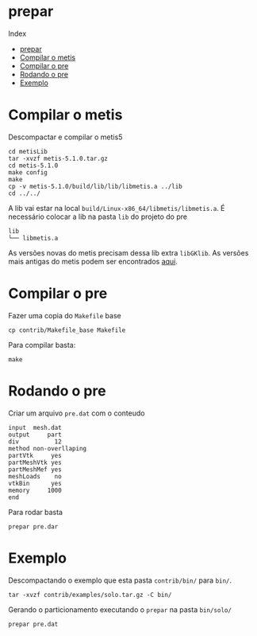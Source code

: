 # prepar

Index
- [prepar](#prepar)
- [Compilar o metis](#compilar-o-metis)
- [Compilar o pre](#compilar-o-pre)
- [Rodando o pre](#rodando-o-pre)
- [Exemplo](#exemplo)

# Compilar o metis

Descompactar e compilar o metis5

```console
cd metisLib
tar -xvzf metis-5.1.0.tar.gz
cd metis-5.1.0
make config
make
cp -v metis-5.1.0/build/lib/lib/libmetis.a ../lib
cd ../../
```

A lib vai estar na local `build/Linux-x86_64/libmetis/libmetis.a`. É necessário colocar a lib na pasta `lib` do projeto do pre

```console
lib
└── libmetis.a
```

As versões novas do metis precisam dessa lib extra `libGKlib`. As versões mais antigas do metis podem ser encontrados [aqui](http://glaros.dtc.umn.edu/gkhome/metis/metis/download).


# Compilar o pre

Fazer uma copia do `Makefile` base

```console
cp contrib/Makefile_base Makefile
```

Para compilar basta:

```console
make
```

# Rodando o pre

Criar um arquivo `pre.dat` com o conteudo

```
input  mesh.dat
output     part
div          12
method non-overllaping
partVtk     yes
partMeshVtk yes
partMeshMef yes
meshLoads    no
vtkBin      yes
memory     1000
end
```

Para rodar basta

```
prepar pre.dar
```

# Exemplo


Descompactando o exemplo que esta pasta `contrib/bin/` para `bin/`.

```console
tar -xvzf contrib/examples/solo.tar.gz -C bin/
```

Gerando o particionamento executando o `prepar` na pasta `bin/solo/`

```console
prepar pre.dat
```
